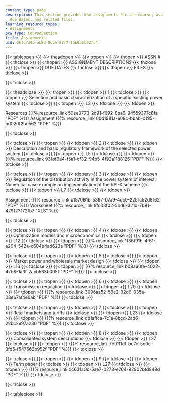 ```yaml
---
content_type: page
description: This section provides the assignments for the course, assignment descriptions,
  due dates, and related files.
learning_resource_types:
- Assignments
ocw_type: CourseSection
title: Assignments
uid: 2bfd7d9b-ab8d-8db6-87f7-1ab0a2d52fe4
---
```


{{< tableopen >}}
{{< theadopen >}}
{{< tropen >}}
{{< thopen >}}
ASSN #
{{< thclose >}}
{{< thopen >}}
ASSIGNMENT DESCRIPTIONS
{{< thclose >}}
{{< thopen >}}
DUE DATES
{{< thclose >}}
{{< thopen >}}
FILES
{{< thclose >}}

{{< trclose >}}

{{< theadclose >}}
{{< tropen >}}
{{< tdopen >}}
1
{{< tdclose >}}
{{< tdopen >}}
Selection and basic characterization of a specific existing power system
{{< tdclose >}}
{{< tdopen >}}
L3
{{< tdclose >}}
{{< tdopen >}}


Resources ({{% resource_link 59ee3773-2d91-f692-0ba9-94559377c8fa "PDF" %}}) Assignment ({{% resource_link 00d1981a-e08c-bbab-0195-bd020f2be562 "PDF" %}})


{{< tdclose >}}

{{< trclose >}}
{{< tropen >}}
{{< tdopen >}}
2
{{< tdclose >}}
{{< tdopen >}}
Description and basic regulatory framework of the selected power system
{{< tdclose >}}
{{< tdopen >}}
L5
{{< tdclose >}}
{{< tdopen >}}
({{% resource_link 931bf0a4-f5a1-cf32-94b5-4f92a1188126 "PDF" %}})
{{< tdclose >}}

{{< trclose >}}
{{< tropen >}}
{{< tdopen >}}
3
{{< tdclose >}}
{{< tdopen >}}
Regulation of the distribution activity in the power system of interest; Numerical case example on implementation of the RPI-X scheme
{{< tdclose >}}
{{< tdopen >}}
L7
{{< tdclose >}}
{{< tdopen >}}


Assignment ({{% resource_link b157061b-5367-b7a9-4dc9-2251c52d8162 "PDF" %}}) Worksheet ({{% resource_link 8fc03f02-5bd6-321d-7b91-479123172fb7 "XLS" %}})


{{< tdclose >}}

{{< trclose >}}
{{< tropen >}}
{{< tdopen >}}
4
{{< tdclose >}}
{{< tdopen >}}
Optimization models and microeconomics
{{< tdclose >}}
{{< tdopen >}}
L12
{{< tdclose >}}
{{< tdopen >}}
({{% resource_link 1f36f91b-4f61-a204-542a-c604b4ad623a "PDF" %}})
{{< tdclose >}}

{{< trclose >}}
{{< tropen >}}
{{< tdopen >}}
5
{{< tdclose >}}
{{< tdopen >}}
Market power and wholesale market design
{{< tdclose >}}
{{< tdopen >}}
L16
{{< tdclose >}}
{{< tdopen >}}
({{% resource_link b08a60fe-4022-47b8-1a3f-2acb533b005f "PDF" %}})
{{< tdclose >}}

{{< trclose >}}
{{< tropen >}}
{{< tdopen >}}
6
{{< tdclose >}}
{{< tdopen >}}
Transmission regulation
{{< tdclose >}}
{{< tdopen >}}
L20
{{< tdclose >}}
{{< tdopen >}}
({{% resource_link 3096aa52-59e2-02d0-035a-08e67af4e6ab "PDF" %}})
{{< tdclose >}}

{{< trclose >}}
{{< tropen >}}
{{< tdopen >}}
7
{{< tdclose >}}
{{< tdopen >}}
Retail markets and tariffs
{{< tdclose >}}
{{< tdopen >}}
L23
{{< tdclose >}}
{{< tdopen >}}
({{% resource_link db1affca-7c1a-8bcd-2ad6-22bc2e97a230 "PDF" %}})
{{< tdclose >}}

{{< trclose >}}
{{< tropen >}}
{{< tdopen >}}
8
{{< tdclose >}}
{{< tdopen >}}
Consolidated system descriptions
{{< tdclose >}}
{{< tdopen >}}
L27
{{< tdclose >}}
{{< tdopen >}}
({{% resource_link 7b91f1c1-bc7c-5c0c-3fd5-f547562b952f "PDF" %}})
{{< tdclose >}}

{{< trclose >}}
{{< tropen >}}
{{< tdopen >}}
9
{{< tdclose >}}
{{< tdopen >}}
Term paper
{{< tdclose >}}
{{< tdopen >}}
L27
{{< tdclose >}}
{{< tdopen >}}
({{% resource_link 0c631a0c-5ae7-0278-e764-92902bfd948d "PDF" %}})
{{< tdclose >}}

{{< trclose >}}

{{< tableclose >}}